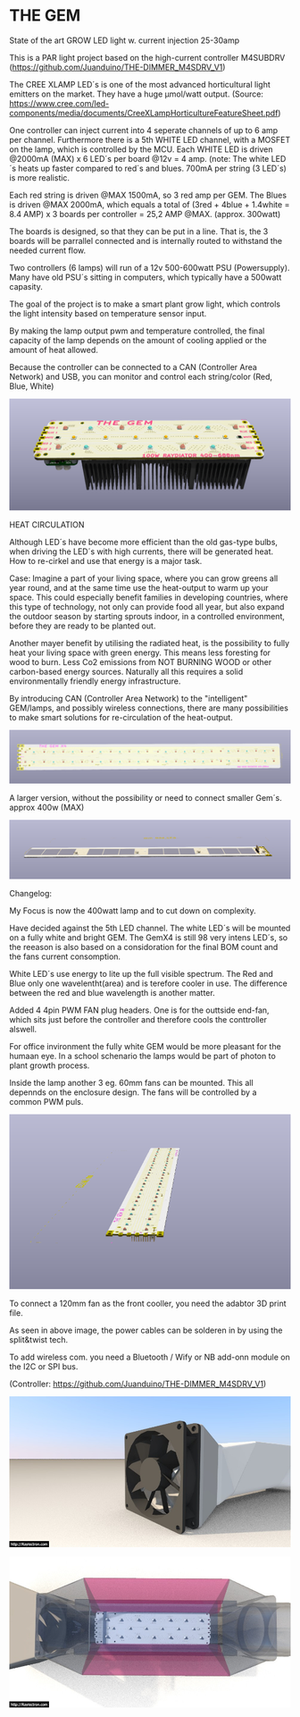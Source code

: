 # THE GEM
 State of the art GROW LED light w. current injection 25-30amp
 
 This is a PAR light project based on the high-current controller M4SUBDRV (https://github.com/Juanduino/THE-DIMMER_M4SDRV_V1)
 
 The CREE XLAMP LED´s is one of the most advanced horticultural light emitters on the market. They have a huge µmol/watt output. (Source: https://www.cree.com/led-components/media/documents/CreeXLampHorticultureFeatureSheet.pdf)
 
 One controller can inject current into 4 seperate channels of up to 6 amp per channel. Furthermore there is a 5th WHITE LED channel, with a MOSFET on the lamp, which is controlled by the MCU. Each WHITE LED is driven @2000mA (MAX) x 6 LED´s per board @12v = 4 amp. (note: The white LED´s heats up faster compared to red´s and blues. 700mA per string (3 LED´s) is more realistic.
 
 Each red string is driven @MAX 1500mA, so 3 red amp per GEM. The Blues is driven @MAX 2000mA, which equals a total of (3red + 4blue + 1.4white = 8.4 AMP) x 3 boards per controller = 25,2 AMP @MAX. (approx. 300watt) 
 
 The boards is designed, so that they can be put in a line. That is, the 3 boards will be parrallel connected and is internally routed to withstand the needed current flow.
 
 Two controllers (6 lamps) will run of a 12v 500-600watt PSU (Powersupply). Many have old PSU´s sitting in computers, which typically have a 500watt capasity.
 
 The goal of the project is to make a smart plant grow light, which controls the light intensity based on temperature sensor input.
 
 By making the lamp output pwm and temperature controlled, the final capacity of the lamp depends on the amount of cooling applied or the amount of heat allowed.
 
 Because the controller can be connected to a CAN (Controller Area Network) and USB, you can monitor and control each string/color (Red, Blue, White)

 
 ![TOP](https://github.com/Juanduino/THE-GEM/blob/main/Images/TOP.PNG)
 
 HEAT CIRCULATION
 
Although LED´s have become more efficient than the old gas-type bulbs, when driving the LED´s with high currents, there will be generated heat. How to re-cirkel and use that energy is a major task.

Case: Imagine a part of your living space, where you can grow greens all year round, and at the same time use the heat-output to warm up your space. This could especially benefit families in developing countries, where this type of technology, not only can provide food all year, but also expand the outdoor season by starting sprouts indoor, in a controlled environment, before they are ready to be planted out. 

Another mayer benefit by utilising the radiated heat, is the possibility to fully heat your living space with green energy. This means less foresting for wood to burn. Less Co2 emissions from NOT BURNING WOOD or other carbon-based energy sources. Naturally all this requires a solid environmentally friendly energy infrastructure.

By introducing CAN (Controller Area Network) to the "intelligent" GEM/lamps, and possibly wireless connections, there are many possibilities to make smart solutions for re-circulation of the heat-output.

![x4](https://github.com/Juanduino/THE-GEM/blob/main/Images/GemX4_top.PNG)

A larger version, without the possibility or need to connect smaller Gem´s. approx 400w (MAX) 

 ![TOP](https://github.com/Juanduino/THE-GEM/blob/main/Images/GemX4_back.PNG)
 
 Changelog:
 
 My Focus is now the 400watt lamp and to cut down on complexity.
 
 Have decided against the 5th LED channel. The white LED´s will be mounted on a fully white and bright GEM. The GemX4 is still 98 very intens LED´s, so the reeason is also based on a considoration for the final BOM count and the fans current consomption.

White LED´s use energy to lite up the full visible spectrum. The Red and Blue only one wavelentht(area) and  is terefore cooler in use. The difference  between the red and blue wavelength  is another matter. 

Added 4 4pin PWM FAN plug headers. One is for the outtside end-fan, which sits just before the controller and therefore cools the conttroller alswell.

For office invironment the fully white GEM would be more pleasant for the  humaan eye.  In a school schenario the lamps would  be part of  photon to plant  growth process. 

Inside the lamp another 3 eg. 60mm fans can be mounted. This all  depennds on the enclosure design. The fans will be controlled by a common PWM puls.


 ![perspectve](https://github.com/Juanduino/THE-GEM/blob/main/Images/perspectve.PNG)
 
 To connect a 120mm fan as the front cooller,  you need the adabtor 3D print  file.
 
 As seen in above image, the power cables can be solderen in  by using the  split&twist tech.
 
 To add wireless com. you need a Bluetooth / Wify or NB add-onn module on the I2C or SPI bus.
 
 (Controller: https://github.com/Juanduino/THE-DIMMER_M4SDRV_V1)
 
  ![Adaptor](https://github.com/Juanduino/THE-GEM/blob/main/Images/adaptor.jpg)
  
   ![Enclosure](https://github.com/Juanduino/THE-GEM/blob/main/Images/GEM_enclosure_OpenLight.jpg)



